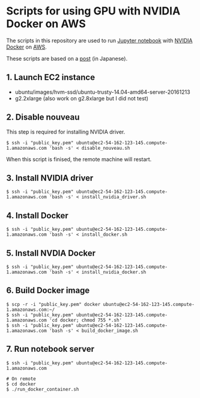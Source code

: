 # Scripts for using GPU with NVIDIA Docker on AWS
The scripts in this repository are used to run [Jupyter notebook](http://jupyter.org) with [NVIDIA Docker](https://github.com/NVIDIA/nvidia-docker) on [AWS](https://aws.amazon.com). 

These scripts are based on a [post](http://qiita.com/masafumi_miya/items/8263a25642d65a0c4a20) (in Japanese).

## 1. Launch EC2 instance
* ubuntu/images/hvm-ssd/ubuntu-trusty-14.04-amd64-server-20161213
* g2.2xlarge (also work on g2.8xlarge but I did not test)

## 2. Disable nouveau
This step is required for installing NVIDIA driver.

```console
$ ssh -i "public_key.pem" ubuntu@ec2-54-162-123-145.compute-1.amazonaws.com 'bash -s' < disable_nouveau.sh
```

When this script is finised, the remote machine will restart.

## 3. Install NVIDIA driver
```console
$ ssh -i "public_key.pem" ubuntu@ec2-54-162-123-145.compute-1.amazonaws.com 'bash -s' < install_nvidia_driver.sh
```

## 4. Install Docker
```console
$ ssh -i "public_key.pem" ubuntu@ec2-54-162-123-145.compute-1.amazonaws.com 'bash -s' < install_docker.sh
```

## 5. Install NVDIA Docker
```console
$ ssh -i "public_key.pem" ubuntu@ec2-54-162-123-145.compute-1.amazonaws.com 'bash -s' < install_nvidia_docker.sh
```

## 6. Build Docker image
```console
$ scp -r -i "public_key.pem" docker ubuntu@ec2-54-162-123-145.compute-1.amazonaws.com:~/
$ ssh -i "public_key.pem" ubuntu@ec2-54-162-123-145.compute-1.amazonaws.com 'cd docker; chmod 755 *.sh'
$ ssh -i "public_key.pem" ubuntu@ec2-54-162-123-145.compute-1.amazonaws.com 'bash -s' < build_docker_image.sh
```

## 7. Run notebook server
```console
$ ssh -i "public_key.pem" ubuntu@ec2-54-162-123-145.compute-1.amazonaws.com

# On remote
$ cd docker
$ ./run_docker_container.sh

